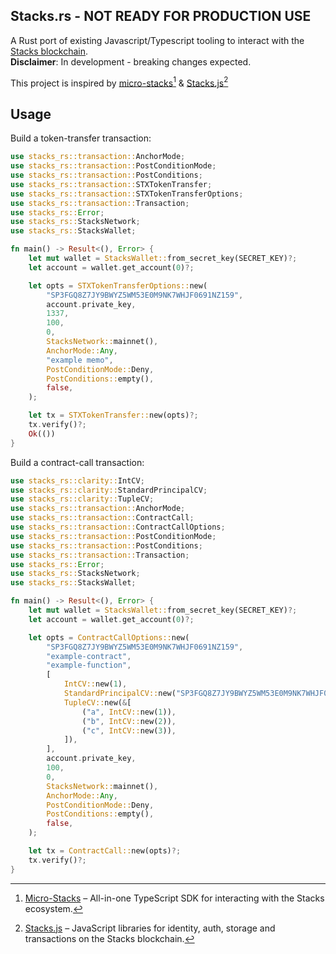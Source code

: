 ## Stacks.rs - NOT READY FOR PRODUCTION USE

A Rust port of existing Javascript/Typescript tooling to interact with the [Stacks blockchain](https://www.stacks.co/what-is-stacks).</br>
**Disclaimer**: In development - breaking changes expected.

This project is inspired by [micro-stacks][micro-stacks][^micro-stacks] & [Stacks.js][stacks.js][^stacks.js]
[^stacks.js]: [Stacks.js] – JavaScript libraries for identity, auth, storage and transactions on the Stacks blockchain.
[^micro-stacks]: [Micro-Stacks] – All-in-one TypeScript SDK for interacting with the Stacks ecosystem.

## Usage

Build a token-transfer transaction:
```rust
use stacks_rs::transaction::AnchorMode;
use stacks_rs::transaction::PostConditionMode;
use stacks_rs::transaction::PostConditions;
use stacks_rs::transaction::STXTokenTransfer;
use stacks_rs::transaction::STXTokenTransferOptions;
use stacks_rs::transaction::Transaction;
use stacks_rs::Error;
use stacks_rs::StacksNetwork;
use stacks_rs::StacksWallet;

fn main() -> Result<(), Error> {
    let mut wallet = StacksWallet::from_secret_key(SECRET_KEY)?;
    let account = wallet.get_account(0)?;

    let opts = STXTokenTransferOptions::new(
        "SP3FGQ8Z7JY9BWYZ5WM53E0M9NK7WHJF0691NZ159",
        account.private_key,
        1337,
        100,
        0,
        StacksNetwork::mainnet(),
        AnchorMode::Any,
        "example memo",
        PostConditionMode::Deny,
        PostConditions::empty(),
        false,
    );

    let tx = STXTokenTransfer::new(opts)?;
    tx.verify()?;
    Ok(())
}

```

Build a contract-call transaction:
```rust
use stacks_rs::clarity::IntCV;
use stacks_rs::clarity::StandardPrincipalCV;
use stacks_rs::clarity::TupleCV;
use stacks_rs::transaction::AnchorMode;
use stacks_rs::transaction::ContractCall;
use stacks_rs::transaction::ContractCallOptions;
use stacks_rs::transaction::PostConditionMode;
use stacks_rs::transaction::PostConditions;
use stacks_rs::transaction::Transaction;
use stacks_rs::Error;
use stacks_rs::StacksNetwork;
use stacks_rs::StacksWallet;

fn main() -> Result<(), Error> {
    let mut wallet = StacksWallet::from_secret_key(SECRET_KEY)?;
    let account = wallet.get_account(0)?;

    let opts = ContractCallOptions::new(
        "SP3FGQ8Z7JY9BWYZ5WM53E0M9NK7WHJF0691NZ159",
        "example-contract",
        "example-function",
        [
            IntCV::new(1),
            StandardPrincipalCV::new("SP3FGQ8Z7JY9BWYZ5WM53E0M9NK7WHJF0691NZ159"),
            TupleCV::new(&[
                ("a", IntCV::new(1)),
                ("b", IntCV::new(2)),
                ("c", IntCV::new(3)),
            ]),
        ],
        account.private_key,
        100,
        0,
        StacksNetwork::mainnet(),
        AnchorMode::Any,
        PostConditionMode::Deny,
        PostConditions::empty(),
        false,
    );

    let tx = ContractCall::new(opts)?;
    tx.verify()?;
}
```

[stacks.js]: https://github.com/hirosystems/stacks.js
[micro-stacks]: https://github.com/fungible-systems/micro-stacks
